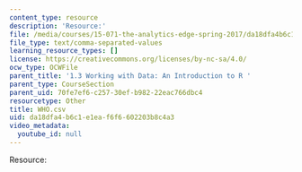 ```yaml
---
content_type: resource
description: 'Resource:'
file: /media/courses/15-071-the-analytics-edge-spring-2017/da18dfa4b6c1e1eaf6f6602203b8c4a3_WHO.csv
file_type: text/comma-separated-values
learning_resource_types: []
license: https://creativecommons.org/licenses/by-nc-sa/4.0/
ocw_type: OCWFile
parent_title: '1.3 Working with Data: An Introduction to R '
parent_type: CourseSection
parent_uid: 70fe7ef6-c257-30ef-b982-22eac766dbc4
resourcetype: Other
title: WHO.csv
uid: da18dfa4-b6c1-e1ea-f6f6-602203b8c4a3
video_metadata:
  youtube_id: null
---
```

Resource: